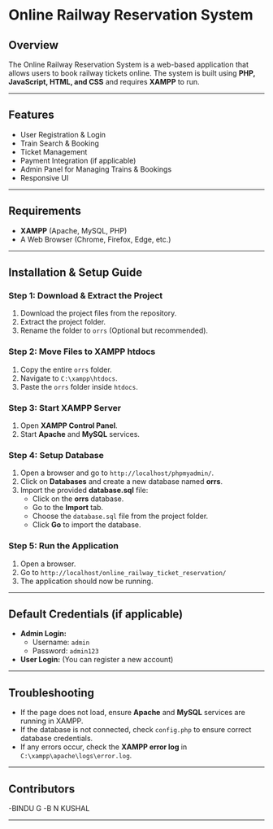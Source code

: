 # Online Railway Reservation System

## Overview
The Online Railway Reservation System is a web-based application that allows users to book railway tickets online. The system is built using **PHP, JavaScript, HTML, and CSS** and requires **XAMPP** to run.

---

## Features
- User Registration & Login
- Train Search & Booking
- Ticket Management
- Payment Integration (if applicable)
- Admin Panel for Managing Trains & Bookings
- Responsive UI

---

## Requirements
- **XAMPP** (Apache, MySQL, PHP)
- A Web Browser (Chrome, Firefox, Edge, etc.)

---

## Installation & Setup Guide

### Step 1: Download & Extract the Project
1. Download the project files from the repository.
2. Extract the project folder.
3. Rename the folder to `orrs` (Optional but recommended).

### Step 2: Move Files to XAMPP htdocs
1. Copy the entire `orrs` folder.
2. Navigate to `C:\xampp\htdocs`.
3. Paste the `orrs` folder inside `htdocs`.

### Step 3: Start XAMPP Server
1. Open **XAMPP Control Panel**.
2. Start **Apache** and **MySQL** services.

### Step 4: Setup Database
1. Open a browser and go to `http://localhost/phpmyadmin/`.
2. Click on **Databases** and create a new database named **orrs**.
3. Import the provided **database.sql** file:
   - Click on the **orrs** database.
   - Go to the **Import** tab.
   - Choose the `database.sql` file from the project folder.
   - Click **Go** to import the database.

### Step 5: Run the Application
1. Open a browser.
2. Go to `http://localhost/online_railway_ticket_reservation/`
3. The application should now be running.

---

## Default Credentials (if applicable)
- **Admin Login:**
  - Username: `admin`
  - Password: `admin123`
- **User Login:** (You can register a new account)

---

## Troubleshooting
- If the page does not load, ensure **Apache** and **MySQL** services are running in XAMPP.
- If the database is not connected, check `config.php` to ensure correct database credentials.
- If any errors occur, check the **XAMPP error log** in `C:\xampp\apache\logs\error.log`.

---

## Contributors
-BINDU G
-B N KUSHAL

-----

